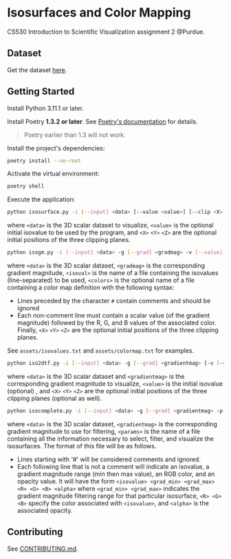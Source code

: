 # Isosurfaces and Color Mapping

CS530 Introduction to Scientific Visualization assignment 2 @Purdue.

## Dataset

Get the dataset
[here](https://www.cs.purdue.edu/homes/cs530/projects/project2.html).

## Getting Started

Install Python 3.11.1 or later.

Install Poetry **1.3.2 or later**. See
[Poetry's documentation](https://python-poetry.org/docs/) for details.

> Poetry earlier than 1.3 will not work.

Install the project's dependencies:

```sh
poetry install --no-root
```

Activate the virtual environment:

```sh
poetry shell
```

Execute the application:

```sh
python isosurface.py -i [--input] <data> [--value <value>] [--clip <X> <Y> <Z>]
```

where `<data>` is the 3D scalar dataset to visualize, `<value>` is the optional
initial isovalue to be used by the program, and `<X>` `<Y>` `<Z>` are the
optional initial positions of the three clipping planes.

```sh
python isogm.py -i [--input] <data> -g [--grad] <gradmag> -v [--value] <isoval> [--cmap <colors>] [--clip <X> <Y> <Z>]
```

where `<data>` is the 3D scalar dataset, `<gradmag>` is the corresponding
gradient magnitude, `<isoval>` is the name of a file containing the isovalues
(line-separated) to be used, `<colors>` is the optional name of a file
containing a color map definition with the following syntax:

- Lines preceded by the character `#` contain comments and should be ignored
- Each non-comment line must contain a scalar value (of the gradient magnitude)
  followed by the R, G, and B values of the associated color. Finally, `<X>`
  `<Y>` `<Z>` are the optional initial positions of the three clipping planes.

See `assets/isovalues.txt` and `assets/colormap.txt` for examples.

```sh
python iso2dtf.py -i [--input] <data> -g [--grad] <gradientmag> [-v [—value] <value>] [--clip <X> <Y> <Z>]
```

where `<data>` is the 3D scalar dataset and `<gradientmag>` is the corresponding
gradient magnitude to visualize, `<value>` is the initial isovalue (optional) ,
and `<X>` `<Y>` `<Z>` are the optional initial positions of the three clipping
planes (optional as well).

```sh
python isocomplete.py -i [--input] <data> -g [--grad] <gradientmag> -p [--param] <params> [--clip <X> <Y> <Z>]
```

where `<data>` is the 3D scalar dataset, `<gradientmag>` is the corresponding
gradient magnitude to use for filtering, `<params>` is the name of a file
containing all the information necessary to select, filter, and visualize the
isosurfaces. The format of this file will be as follows.

- Lines starting with '#' will be considered comments and ignored.
- Each following line that is not a comment will indicate an isovalue, a
  gradient magnitude range (min then max value), an RGB color, and an opacity
  value. It will have the form
  `<isovalue> <grad_min> <grad_max> <R> <G> <B> <alpha>` where
  `<grad_min> <grad_max>` indicates the gradient magnitude filtering range for
  that particular isosurface, `<R> <G> <B>` specify the color associated with
  `<isovalue>`, and `<alpha>` is the associated opacity.

## Contributing

See [CONTRIBUTING.md](./CONTRIBUTING.md).
